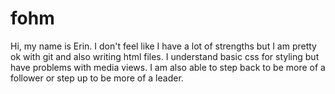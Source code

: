 # fohm

Hi, my name is Erin. I don't feel like I have a lot of strengths but I am pretty ok with git and also writing html files. I understand basic css for styling but have problems with media views. I am also able to step back to be more of a follower or step up to be more of a leader. 